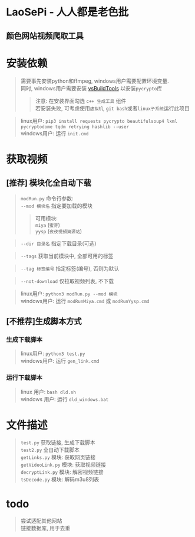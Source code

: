 # LaoSePi - 人人都是老色批
## 颜色网站视频爬取工具

# 安装依赖
> 需要事先安装python和ffmpeg, windows用户需要配置环境变量.  
> 同时, windows用户需要安装 [vsBuildTools](https://visualstudio.microsoft.com/zh-hans/thank-you-downloading-visual-studio/?sku=Community&rel=15#) 以安装`pycrypto`库  
> > 注意: 在安装界面勾选 `c++ 生成工具` 组件  
> > 若安装失败, 可考虑使用`虚拟机`, `git bash`或者`linux子系统`运行此项目

> linux用户: `pip3 install requests pycrypto beautifulsoup4 lxml pycryptodome tqdm retrying hashlib --user`  
> windows用户: 运行 `init.cmd`

# 获取视频
## \[推荐\] 模块化全自动下载
> `modRun.py` 命令行参数:  
> `--mod 模块名` 指定要加载的模块  
> > 可用模块:  
> `miya` \(`蜜芽`\)  
> `yysp` \(`夜夜視頻資源站`\)  

> `--dir 目录名` 指定下载目录(可选)  

> `--tags` 获取当前模块中, 全部可用的标签

> `--tag 标签编号` 指定标签(编号), 否则为默认

> `--not-download` 仅拉取视频列表, 不下载

> linux用户: `python3 modRun.py --mod 模块`  
> windows用户: 运行 `modRunMiya.cmd` 或 `modRunYysp.cmd`

[comment]: <> (## \[推荐\] 全自动下载)

[comment]: <> (> linux用户: `python3 test2.py`  )

[comment]: <> (> windows用户: 运行 `auto_download.cmd`)

## \[不推荐\]生成脚本方式
### 生成下载脚本
> linux用户: `python3 test.py`  
> windows用户: 运行 `gen_link.cmd`  
### 运行下载脚本
> linux 用户: `bash dld.sh`  
> windows 用户: 运行 `dld_windows.bat`

# 文件描述
> `test.py` 获取链接, 生成下载脚本  
> `test2.py` 全自动下载脚本  
> `getLinks.py` 模块: 获取网页链接  
> `getVideoLink.py` 模块: 获取视频链接  
> `decryptLink.py` 模块: 解密视频链接  
> `tsDecode.py` 模块: 解码m3u8列表

# todo
> 尝试适配其他网站  
> 链接数据库, 用于去重
